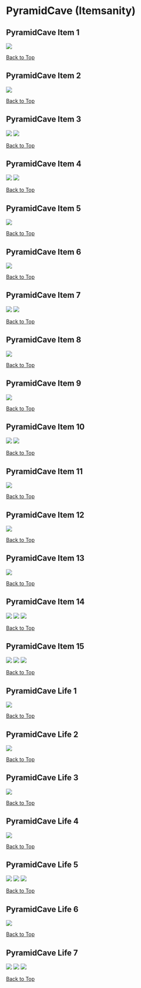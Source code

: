 # PyramidCave (Itemsanity)

## PyramidCave Item 1
![](./PyramidCave/item-1-1.png)

[Back to Top](#)

## PyramidCave Item 2
![](./PyramidCave/item-2-1.png)

[Back to Top](#)

## PyramidCave Item 3
![](./PyramidCave/item-3-1.png)
![](./PyramidCave/item-3-2.png)

[Back to Top](#)

## PyramidCave Item 4
![](./PyramidCave/item-4-1.png)
![](./PyramidCave/item-4-2.png)

[Back to Top](#)

## PyramidCave Item 5
![](./PyramidCave/item-5-1.png)

[Back to Top](#)

## PyramidCave Item 6
![](./PyramidCave/item-6-1.png)

[Back to Top](#)

## PyramidCave Item 7
![](./PyramidCave/item-7-1.png)
![](./PyramidCave/item-7-2.png)

[Back to Top](#)

## PyramidCave Item 8
![](./PyramidCave/item-8-1.png)

[Back to Top](#)

## PyramidCave Item 9
![](./PyramidCave/item-9-1.png)

[Back to Top](#)

## PyramidCave Item 10
![](./PyramidCave/item-10-1.png)
![](./PyramidCave/item-10-2.png)

[Back to Top](#)

## PyramidCave Item 11
![](./PyramidCave/item-11-1.png)

[Back to Top](#)

## PyramidCave Item 12
![](./PyramidCave/item-12-1.png)

[Back to Top](#)

## PyramidCave Item 13
![](./PyramidCave/item-13-1.png)

[Back to Top](#)

## PyramidCave Item 14
![](./PyramidCave/item-14-1.png)
![](./PyramidCave/item-14-2.png)
![](./PyramidCave/item-14-3.png)

[Back to Top](#)

## PyramidCave Item 15
![](./PyramidCave/item-15-1.png)
![](./PyramidCave/item-15-2.png)
![](./PyramidCave/item-15-3.png)

[Back to Top](#)

## PyramidCave Life 1
![](./PyramidCave/life-1-1.png)

[Back to Top](#)

## PyramidCave Life 2
![](./PyramidCave/life-2-1.png)

[Back to Top](#)

## PyramidCave Life 3
![](./PyramidCave/life-3-1.png)

[Back to Top](#)

## PyramidCave Life 4
![](./PyramidCave/life-4-1.png)

[Back to Top](#)

## PyramidCave Life 5
![](./PyramidCave/life-5-1.png)
![](./PyramidCave/life-5-2.png)
![](./PyramidCave/life-5-3.png)

[Back to Top](#)

## PyramidCave Life 6
![](./PyramidCave/life-6-1.png)

[Back to Top](#)

## PyramidCave Life 7
![](./PyramidCave/life-7-1.png)
![](./PyramidCave/life-7-2.png)
![](./PyramidCave/life-7-3.png)

[Back to Top](#)

